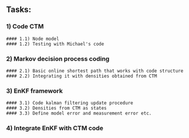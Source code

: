## Tasks:


### 1) Code CTM
	#### 1.1) Node model
	#### 1.2) Testing with Michael's code

### 2) Markov decision process coding
	#### 2.1) Basic online shortest path that works with code structure
	#### 2.2) Integrating it with densities obtained from CTM

### 3) EnKF framework
	#### 3.1) Code kalman filtering update procedure
	#### 3.2) Densities from CTM as states
	#### 3.3) Define model error and measurement error etc.

### 4) Integrate EnKF with CTM code


